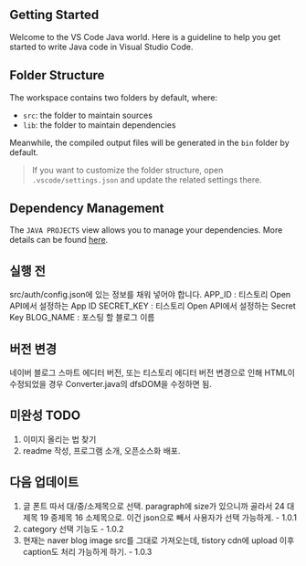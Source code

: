 ## Getting Started

Welcome to the VS Code Java world. Here is a guideline to help you get started to write Java code in Visual Studio Code.

## Folder Structure

The workspace contains two folders by default, where:

- `src`: the folder to maintain sources
- `lib`: the folder to maintain dependencies

Meanwhile, the compiled output files will be generated in the `bin` folder by default.

> If you want to customize the folder structure, open `.vscode/settings.json` and update the related settings there.

## Dependency Management

The `JAVA PROJECTS` view allows you to manage your dependencies. More details can be found [here](https://github.com/microsoft/vscode-java-dependency#manage-dependencies).

## 실행 전
src/auth/config.json에 있는 정보를 채워 넣어야 합니다.
APP_ID : 티스토리 Open API에서 설정하는 App ID
SECRET_KEY : 티스토리 Open API에서 설정하는 Secret Key
BLOG_NAME : 포스팅 할 블로그 이름

## 버전 변경
네이버 블로그 스마트 에디터 버전, 또는 티스토리 에디터 버전 변경으로 인해 HTML이 수정되었을 경우 Converter.java의 dfsDOM을 수정하면 됨.

## 미완성 TODO
1) 이미지 올리는 법 찾기
2) readme 작성, 프로그램 소개, 오픈소스화 배포.

## 다음 업데이트
1) 글 폰트 따서 대/중/소제목으로 선택. paragraph에 size가 있으니까 골라서 24 대제목 19 중제목 16 소제목으로. 이건 json으로 빼서 사용자가 선택 가능하게. - 1.0.1
2) category 선택 기능도 - 1.0.2
3) 현재는 naver blog image src를 그대로 가져오는데, tistory cdn에 upload 이후 caption도 처리 가능하게 하기. - 1.0.3